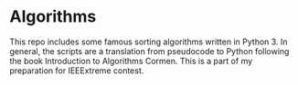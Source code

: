 # Algorithms
This repo includes some famous sorting algorithms written in Python 3. In general, the scripts are a translation from pseudocode to Python following the book Introduction to Algorithms Cormen. This is a part of my preparation for IEEExtreme contest.
